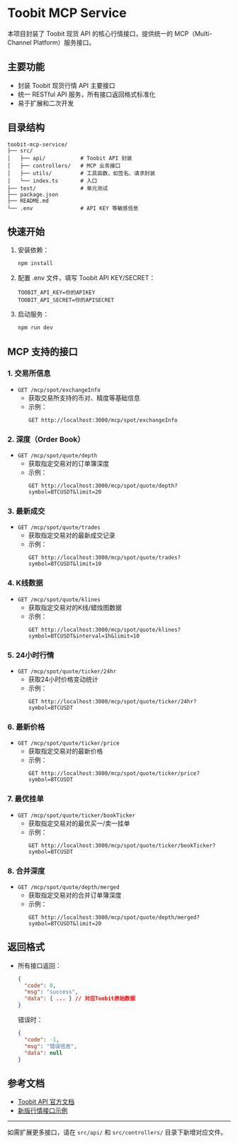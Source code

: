 # Toobit MCP Service

本项目封装了 Toobit 现货 API 的核心行情接口，提供统一的 MCP（Multi-Channel Platform）服务接口。

## 主要功能
- 封装 Toobit 现货行情 API 主要接口
- 统一 RESTful API 服务，所有接口返回格式标准化
- 易于扩展和二次开发

## 目录结构
```
toobit-mcp-service/
├── src/
│   ├── api/           # Toobit API 封装
│   ├── controllers/   # MCP 业务接口
│   ├── utils/         # 工具函数，如签名、请求封装
│   └── index.ts       # 入口
├── test/              # 单元测试
├── package.json
├── README.md
└── .env               # API KEY 等敏感信息
```

## 快速开始
1. 安装依赖：
   ```bash
   npm install
   ```
2. 配置 .env 文件，填写 Toobit API KEY/SECRET：
   ```env
   TOOBIT_API_KEY=你的APIKEY
   TOOBIT_API_SECRET=你的APISECRET
   ```
3. 启动服务：
   ```bash
   npm run dev
   ```

## MCP 支持的接口

### 1. 交易所信息
- `GET /mcp/spot/exchangeInfo`
  - 获取交易所支持的币对、精度等基础信息
  - 示例：
    ```
    GET http://localhost:3000/mcp/spot/exchangeInfo
    ```

### 2. 深度（Order Book）
- `GET /mcp/spot/quote/depth`
  - 获取指定交易对的订单簿深度
  - 示例：
    ```
    GET http://localhost:3000/mcp/spot/quote/depth?symbol=BTCUSDT&limit=20
    ```

### 3. 最新成交
- `GET /mcp/spot/quote/trades`
  - 获取指定交易对的最新成交记录
  - 示例：
    ```
    GET http://localhost:3000/mcp/spot/quote/trades?symbol=BTCUSDT&limit=10
    ```

### 4. K线数据
- `GET /mcp/spot/quote/klines`
  - 获取指定交易对的K线/蜡烛图数据
  - 示例：
    ```
    GET http://localhost:3000/mcp/spot/quote/klines?symbol=BTCUSDT&interval=1h&limit=10
    ```

### 5. 24小时行情
- `GET /mcp/spot/quote/ticker/24hr`
  - 获取24小时价格变动统计
  - 示例：
    ```
    GET http://localhost:3000/mcp/spot/quote/ticker/24hr?symbol=BTCUSDT
    ```

### 6. 最新价格
- `GET /mcp/spot/quote/ticker/price`
  - 获取指定交易对的最新价格
  - 示例：
    ```
    GET http://localhost:3000/mcp/spot/quote/ticker/price?symbol=BTCUSDT
    ```

### 7. 最优挂单
- `GET /mcp/spot/quote/ticker/bookTicker`
  - 获取指定交易对的最优买一/卖一挂单
  - 示例：
    ```
    GET http://localhost:3000/mcp/spot/quote/ticker/bookTicker?symbol=BTCUSDT
    ```

### 8. 合并深度
- `GET /mcp/spot/quote/depth/merged`
  - 获取指定交易对的合并订单簿深度
  - 示例：
    ```
    GET http://localhost:3000/mcp/spot/quote/depth/merged?symbol=BTCUSDT&limit=20
    ```

## 返回格式
- 所有接口返回：
  ```json
  {
    "code": 0,
    "msg": "success",
    "data": { ... } // 对应Toobit原始数据
  }
  ```
  错误时：
  ```json
  {
    "code": -1,
    "msg": "错误信息",
    "data": null
  }
  ```

## 参考文档
- [Toobit API 官方文档](https://toobit-docs.github.io/apidocs/spot/v1/en/#introduction)
- [新版行情接口示例](https://api.toobit.com/quote/v1/ticker/price?symbol=ETHUSDT)

---

如需扩展更多接口，请在 `src/api/` 和 `src/controllers/` 目录下新增对应文件。 